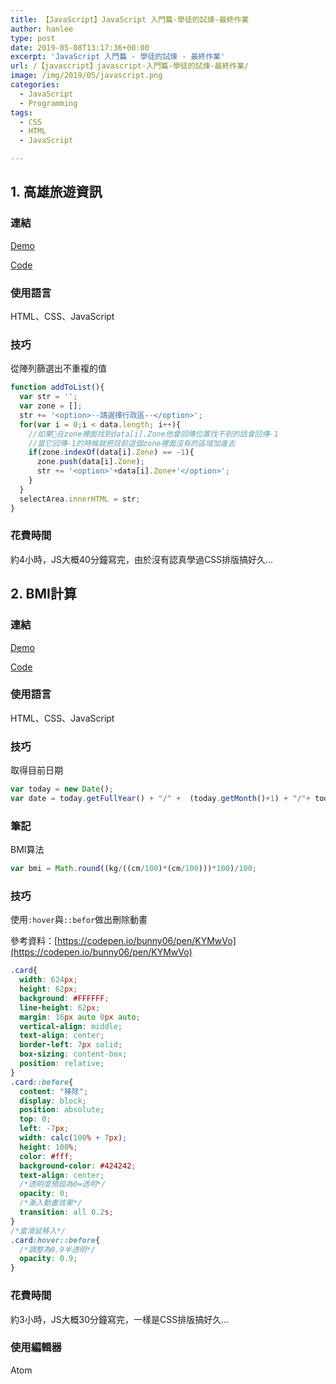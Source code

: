 ```yaml
---
title: 【JavaScript】JavaScript 入門篇-學徒的試煉-最終作業
author: hanlee
type: post
date: 2019-05-08T13:17:36+00:00
excerpt: 'JavaScript 入門篇 - 學徒的試煉 - 最終作業'
url: /【javascript】javascript-入門篇-學徒的試煉-最終作業/
image: /img/2019/05/javascript.png
categories:
  - JavaScript
  - Programming
tags:
  - CSS
  - HTML
  - JavaScript

---
```

## 1. 高雄旅遊資訊

### 連結

[Demo][1]

[Code](https://github.com/hannoeru/kaohsiung-travel-information)

### 使用語言

HTML、CSS、JavaScript

### 技巧

從陣列篩選出不重複的值

```js
function addToList(){
  var str = '';
  var zone = [];
  str += '<option>--請選擇行政區--</option>';
  for(var i = 0;i < data.length; i++){
    //如果在zone裡面找到data[i].Zone他會回傳位置找不到的話會回傳-1
    //當它回傳-1的時候就把目前這個zone裡面沒有的區域加進去
    if(zone.indexOf(data[i].Zone) == -1){
      zone.push(data[i].Zone);
      str += '<option>'+data[i].Zone+'</option>';
    }
  }
  selectArea.innerHTML = str;
}
```

### 花費時間

約4小時，JS大概40分鐘寫完，由於沒有認真學過CSS排版搞好久&#8230;

## 2. BMI計算

### 連結

[Demo](https://hannoeru.github.io/bmi-calculator/)

[Code](https://github.com/hannoeru/bmi-calculator)

### 使用語言

HTML、CSS、JavaScript

### 技巧

取得目前日期

```js
var today = new Date();
var date = today.getFullYear() + "/" +  (today.getMonth()+1) + "/"+ today.getDate();
```

### 筆記

BMI算法

```js
var bmi = Math.round((kg/((cm/100)*(cm/100)))*100)/100;
```

### 技巧

使用`:hover`與`::befor`做出刪除動畫

參考資料：[https://codepen.io/bunny06/pen/KYMwVo](https://codepen.io/bunny06/pen/KYMwVo)

```css
.card{
  width: 624px;
  height: 62px;
  background: #FFFFFF;
  line-height: 62px;
  margin: 16px auto 0px auto;
  vertical-align: middle;
  text-align: center;
  border-left: 7px solid;
  box-sizing: content-box;
  position: relative;
}
.card::before{
  content: "移除";
  display: block;
  position: absolute;
  top: 0;
  left: -7px;
  width: calc(100% + 7px);
  height: 100%;
  color: #fff;
  background-color: #424242;
  text-align: center;
  /*透明度預設為0=透明*/
  opacity: 0;
  /*漸入動畫效果*/
  transition: all 0.2s;
}
/*當滑鼠移入*/
.card:hover::before{
  /*調整為0.9半透明*/
  opacity: 0.9;
}
```

### 花費時間

約3小時，JS大概30分鐘寫完，一樣是CSS排版搞好久&#8230;

### 使用編輯器

Atom

 [1]: https://hannoeru.github.io/kaohsiung-travel-information/
